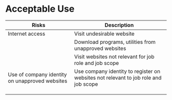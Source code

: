 # Acceptable Use

|Risks|Description|
|------------------|-------------|
|Internet access| Visit undesirable website |
| | Download programs, utilities from unapproved websites |
| | Visit websites not relevant for job role and job scope |
|Use of company identity on unapproved websites| Use company identity to register on websites not relevant to job role and job scope|
|||
|||
|||
 

